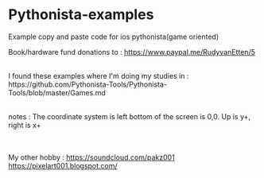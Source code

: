 # Pythonista-examples
Example copy and paste code for ios pythonista(game oriented)

Book/hardware fund donations to : https://www.paypal.me/RudyvanEtten/5

<br>
I found these examples where I'm doing my studies in :<br>
https://github.com/Pythonista-Tools/Pythonista-Tools/blob/master/Games.md
<br><br>

notes : 
The coordinate system is left bottom of the screen is 0,0. Up is y+, right is x+

<br><br>
My other hobby : https://soundcloud.com/pakz001
<br>
https://pixelart001.blogspot.com/



